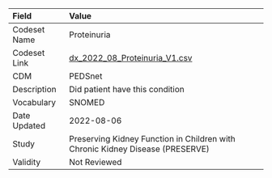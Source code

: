 |Field        |Value                                                                         |
|:------------|:-----------------------------------------------------------------------------|
|Codeset Name |Proteinuria                                                                   |
|Codeset Link |[dx_2022_08_Proteinuria_V1.csv](https://github.com/PEDSnet/Variable-Dictionary/blob/main/conditions/dx_2022_08_Proteinuria_V1.csv)|
|CDM          |PEDSnet                                                                       |
|Description  |Did patient have this condition                                               |
|Vocabulary   |SNOMED                                                                        |
|Date Updated |2022-08-06                                                                    |
|Study        |Preserving Kidney Function in Children with Chronic Kidney Disease (PRESERVE) |
|Validity     |Not Reviewed                                                                  |
